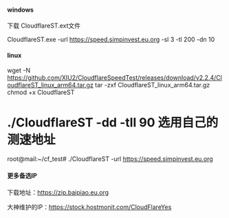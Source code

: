 #### windows

下载 CloudflareST.ext文件

CloudflareST.exe -url https://speed.simpinvest.eu.org -sl 3 -tl 200 -dn 10

#### linux
wget -N https://github.com/XIU2/CloudflareSpeedTest/releases/download/v2.2.4/CloudflareST_linux_arm64.tar.gz
tar -zxf CloudflareST_linux_arm64.tar.gz
chmod +x CloudflareST
# ./CloudflareST -dd -tll 90 选用自己的测速地址
root@mail:~/cf_test# ./CloudflareST -url https://speed.simpinvest.eu.org

#### 更多备选IP

下载地址：https://zip.baipiao.eu.org

大神维护的IP：https://stock.hostmonit.com/CloudFlareYes
